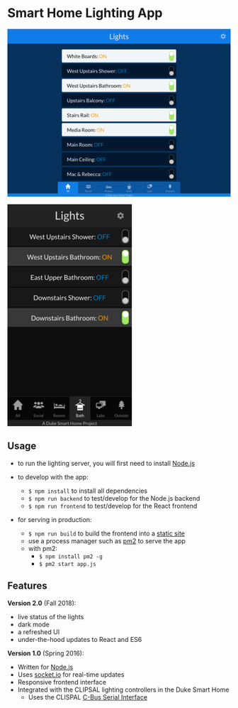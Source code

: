 # Smart Home Lighting App

![Desktop Screenshot](./screenshots/v2-tablet.png)

<img src="./screenshots/v2-phone.png" height="500px" >

## Usage
- to run the lighting server, you will first need to install [Node.js](https://nodejs.org/en/)
- to develop with the app:
    - `$ npm install` to install all dependencies
    - `$ npm run backend` to test/develop for the Node.js backend
    - `$ npm run frontend` to test/develop for the React frontend

- for serving in production:
    - `$ npm run build` to build the frontend into a [static site](https://en.wikipedia.org/wiki/Static_web_page)
    - use a process manager such as [pm2](http://pm2.keymetrics.io/) to serve the app
    - with pm2:
        - `$ npm install pm2 -g`
        - `$ pm2 start app.js`


## Features

__Version 2.0__ (Fall 2018):
- live status of the lights
- dark mode
- a refreshed UI
- under-the-hood updates to React and ES6

__Version 1.0__ (Spring 2016):
- Written for [Node.js](https://nodejs.org/en/)
- Uses [socket.io](https://socket.io/) for real-time updates
- Responsive frontend interface
- Integrated with the CLIPSAL lighting controllers in the Duke Smart Home
    - Uses the CLISPAL [C-Bus Serial Interface](http://training.clipsal.com/downloads/OpenCBus/OpenCBusProtocolDownloads.html)